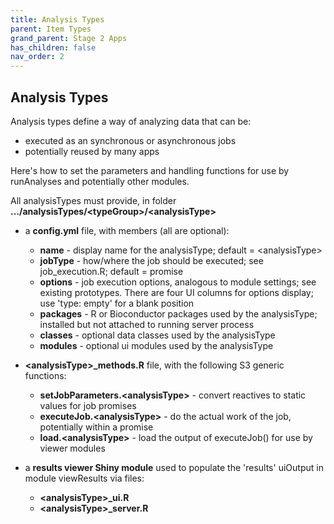 ```yaml
---
title: Analysis Types
parent: Item Types
grand_parent: Stage 2 Apps
has_children: false
nav_order: 2
---
```


## Analysis Types

Analysis types define a way of analyzing data that can be:

- executed as an synchronous or asynchronous jobs
- potentially reused by many apps

Here's how to set the parameters and handling functions for
use by runAnalyses and potentially other modules.

All analysisTypes must provide, in folder **.../analysisTypes/\<typeGroup\>/\<analysisType\>**

- a **config.yml** file, with members (all are optional):
    - **name** - display name for the analysisType; default = \<analysisType\>
    - **jobType** - how/where the job should be executed; see job_execution.R; default = promise
    - **options** - job execution options, analogous to module settings; see existing prototypes. There are four UI columns for options display; use 'type: empty' for a blank position
    - **packages** - R or Bioconductor packages used by the analysisType; installed but not attached to running server process
    - **classes** - optional data classes used by the analysisType
    - **modules** - optional ui modules used by the analysisType  
  
- **\<analysisType\>_methods.R** file, with the following S3 generic functions:
    - **setJobParameters.\<analysisType\>** - convert reactives to static values for job promises
    - **executeJob.\<analysisType\>** - do the actual work of the job, potentially within a promise
    - **load.\<analysisType\>** - load the output of executeJob() for use by viewer modules

- a **results viewer Shiny module** used to populate the 'results' uiOutput in module viewResults via files:
    - **\<analysisType\>_ui.R**
    - **\<analysisType\>_server.R**
